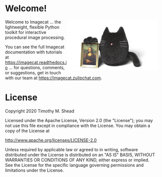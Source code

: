 # Welcome!

<img src="artwork/imagecat.png" width="300" style="float:right"/>

Welcome to Imagecat ... the lightweight, flexible Python toolkit for interactive procedural image processing.

You can see the full Imagecat documentation with tutorials at
https://imagecat.readthedocs.io ... for questions, comments, or suggestions, get
in touch with our team at https://imagecat.zulipchat.com.

License
=======

Copyright 2020 Timothy M. Shead

Licensed under the Apache License, Version 2.0 (the "License"); you may not use this file except in compliance with the License. You may obtain a copy of the License at

http://www.apache.org/licenses/LICENSE-2.0

Unless required by applicable law or agreed to in writing, software distributed under the License is distributed on an "AS IS" BASIS, WITHOUT WARRANTIES OR CONDITIONS OF ANY KIND, either express or implied. See the License for the specific language governing permissions and limitations under the License.
